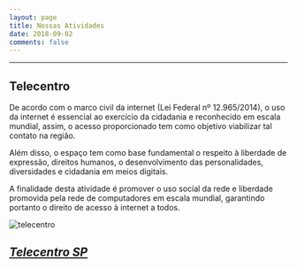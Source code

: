 ```yaml
---
layout: page
title: Nossas Atividades
date: 2018-09-02
comments: false
---
```


---
## Telecentro

De acordo com o marco civil da internet (Lei Federal nº 12.965/2014), o uso da internet é essencial ao exercício da cidadania e reconhecido em escala mundial, assim, o acesso proporcionado tem como objetivo viabilizar tal contato na região.

Além disso, o espaço tem como base fundamental o respeito à liberdade de expressão, direitos humanos, o desenvolvimento das personalidades, diversidades e cidadania em meios digitais.

A finalidade desta atividade é promover o uso social da rede e liberdade promovida pela rede de computadores em escala mundial, garantindo portanto o direito de acesso à internet a todos.

![telecentro](https://cdn.rawgit.com/arrudaRobson/moon/44b5eb99/assets/img/telecentro.jpeg)

**[*Telecentro SP*](https://www.prefeitura.sp.gov.br/cidade/secretarias/inovacao/inclusao_digital/index.php?p=246630)**
---
